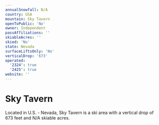 ```yaml
---
annualSnowfall: N/A
country: USA
mountain: Sky Tavern
openToPublic: 'No'
owner: Independent
passAffiliations: ''
skiableAcres: ''
skied: 'No'
state: Nevada
surfaceLiftsOnly: 'No'
verticalDrop: '673'
operated:
  '2324': true
  '2425': true
website: ''
---
```



# Sky Tavern

Located in U.S. - Nevada, Sky Tavern is a ski area with a vertical drop of 673 feet and N/A skiable acres.
